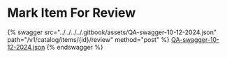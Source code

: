 # Mark Item For Review

{% swagger src="../../../../.gitbook/assets/QA-swagger-10-12-2024.json" path="/v1/catalog/items/{id}/review" method="post" %}
[QA-swagger-10-12-2024.json](../../../../.gitbook/assets/QA-swagger-10-12-2024.json)
{% endswagger %}
